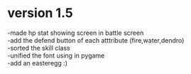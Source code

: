 # version 1.5
-made hp stat showing screen in battle screen   
-add the defend button of each atttribute (fire,water,dendro)   
-sorted the skill class    
-unified the font using in pygame   
-add an easteregg :)   

